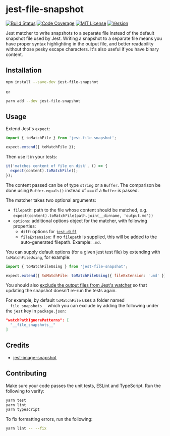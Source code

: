 # jest-file-snapshot

[![Build Status][build-badge]][build]
[![Code Coverage][coverage-badge]][coverage]
[![MIT License][license-badge]][license]
[![Version][version-badge]][package]

Jest matcher to write snapshots to a separate file instead of the default snapshot file used by Jest. Writing a snapshot to a separate file means you have proper syntax highlighting in the output file, and better readability without those pesky escape characters. It's also useful if you have binary content.

## Installation

```sh
npm install --save-dev jest-file-snapshot
```

or

```sh
yarn add --dev jest-file-snapshot
```

## Usage

Extend Jest's `expect`:

```js
import { toMatchFile } from 'jest-file-snapshot';

expect.extend({ toMatchFile });
```

Then use it in your tests:

```js
it('matches content of file on disk', () => {
  expect(content).toMatchFile();
});
```

The content passed can be of type `string` or a `Buffer`. The comparison be done using `Buffer.equals()` instead of `===` if a `Buffer` is passed.

The matcher takes two optional arguments:

- `filepath`: path to the file whose content should be matched, e.g. `expect(content).toMatchFile(path.join(__dirname, 'output.md'))`
- `options`: additional options object for the matcher, with following properties:
  - `diff`: options for [`jest-diff`](https://github.com/facebook/jest/tree/master/packages/jest-diff)
  - `fileExtension`: if no `filepath` is supplied, this will be added to the auto-generated filepath. Example: `.md`.

You can supply default options (for a given jest test file) by extending with `toMatchFileUsing`, for example:

```js
import { toMatchFileUsing } from 'jest-file-snapshot';

expect.extend({ toMatchFile: toMatchFileUsing({ fileExtension: '.md' }) });
```

You should also [exclude the output files from Jest's watcher](https://jestjs.io/docs/en/configuration#watchpathignorepatterns-array-string) so that updating the snapshot doesn't re-run the tests again.

For example, by default `toMatchFile` uses a folder named `__file_snapshots__` which you can exclude by adding the following under the `jest` key in `package.json`:

```json
"watchPathIgnorePatterns": [
  "__file_snapshots__"
]
```

## Credits

- [jest-image-snapshot](https://github.com/americanexpress/jest-image-snapshot)

## Contributing

Make sure your code passes the unit tests, ESLint and TypeScript. Run the following to verify:

```sh
yarn test
yarn lint
yarn typescript
```

To fix formatting errors, run the following:

```sh
yarn lint -- --fix
```

<!-- badges -->

[build-badge]: https://img.shields.io/circleci/project/github/satya164/jest-file-snapshot/main.svg?style=flat-square
[build]: https://circleci.com/gh/satya164/jest-file-snapshot
[coverage-badge]: https://img.shields.io/codecov/c/github/satya164/jest-file-snapshot.svg?style=flat-square
[coverage]: https://codecov.io/github/satya164/jest-file-snapshot
[license-badge]: https://img.shields.io/npm/l/jest-file-snapshot.svg?style=flat-square
[license]: https://opensource.org/licenses/MIT
[version-badge]: https://img.shields.io/npm/v/jest-file-snapshot.svg?style=flat-square
[package]: https://www.npmjs.com/package/jest-file-snapshot
